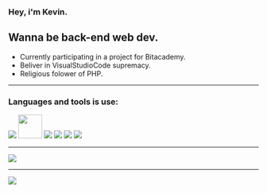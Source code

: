### Hey, i'm Kevin.
Wanna be back-end web dev.
---
- Currently participating in a project for Bitacademy.
- Beliver in VisualStudioCode supremacy.
- Religious folower of PHP.

---

### Languages and tools is use:

<img src="https://img.icons8.com/color/48/000000/visual-studio-code-2019.png"/> <img width="48px" src="https://www.php.net/images/logos/new-php-logo.svg"/> <img src="https://img.icons8.com/color/48/000000/javascript--v1.png"/> <img src="https://img.icons8.com/color/48/000000/mysql-logo.png"/> <img src="https://img.icons8.com/color/48/000000/html-5--v1.png"/> <img src="https://img.icons8.com/color/48/000000/css3.png"/>

---

<img align="center" src="https://github-readme-stats.vercel.app/api?username=GyKevin&show_icons=true&hide_border=true&theme=dark"/>

---

<img align="center" src="https://github-readme-stats.vercel.app/api/top-langs/?username=GyKevin&show_icons=true&hide_border=true&theme=dark"/>


<!--
**GyKevin/GyKevin** is a ✨ _special_ ✨ repository because its `README.md` (this file) appears on your GitHub profile.

Here are some ideas to get you started:

- 🔭 I’m currently working on ...
- 🌱 I’m currently learning ...
- 👯 I’m looking to collaborate on ...
- 🤔 I’m looking for help with ...
- 💬 Ask me about ...
- 📫 How to reach me: ...
- 😄 Pronouns: ...
- ⚡ Fun fact: ...
-->
